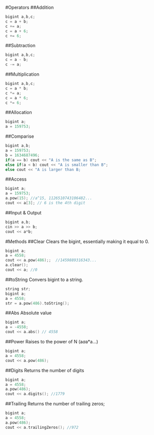 #Operators
##Addition
```C++
bigint a,b,c;
c = a + b;
c += a;
c = a + 6;
c += 6;
```
##Subtraction
```C++
bigint a,b,c;
c = a - b;
c -= a;
```
##Multiplication
```C++
bigint a,b,c;
c = a * b;
c *= a;
c = a * 6;
c *= 6;
```
##Allocation
```C++
bigint a;
a = 159753;
```
##Comparise
```C++
bigint a,b;
a = 159753;
b = 1634687496;
if(a == b) cout << "A is the same as B";
else if(a < b) cout << "A is smaller than B";
else cout << "A is larger than B;
```
##Access
```C++
bigint a;
a = 159753;
a.pow(15); //a^15, 1126510743106482...
cout << a[3]; // 6 is the 4th digit
```
##Input & Output
```C++
bigint a,b;
cin >> a >> b;
cout << a*b;
```
#Methods
##Clear
Clears the bigint, essentially making it equal to 0.
```C++
bigint a;
a = 4558;
cout << a.pow(486);;  //1459889316343...
a.clear();
cout << a; //0
```
##toString
Convers bigint to a string.
```C++
string str;
bigint a;
a = 4558;
str = a.pow(486).toString();
```
##Abs
Absolute value
```C++
bigint a;
a = -4558;
cout << a.abs() // 4558
```
##Power
Raises to the power of N (a*a*a*a...)
```C++
bigint a;
a = 4558;
cout << a.pow(486);
```
##Digits
Returns the number of digits
```C++
bigint a;
a = 4558;
a.pow(486);
cout << a.digits(); //1779
```
##Trailing
Returns the number of trailing zeros;
```C++
bigint a;
a = 4558;
a.pow(486);
cout << a.trailingZeros(); //972
```
